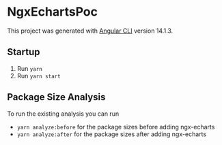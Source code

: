 # NgxEchartsPoc

This project was generated with [Angular CLI](https://github.com/angular/angular-cli) version 14.1.3.

## Startup

1. Run `yarn`
2. Run `yarn start`

## Package Size Analysis

To run the existing analysis you can run

- `yarn analyze:before` for the package sizes before adding ngx-echarts
- `yarn analyze:after` for the package sizes after adding ngx-echarts
